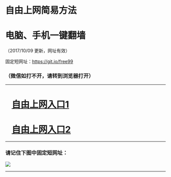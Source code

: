 ﻿# 自由上网简易方法

# 电脑、手机一键翻墙

（2017/10/09 更新，网址有效）

固定短网址：https://git.io/free99

### （微信如打不开，请转到浏览器打开）


***





# &nbsp;&nbsp; <a href="http://ft1932510872.fwq-tz-1001.info/fwqtz01.html?t=100900119812 " target="_blank">自由上网入口1</a>
# &nbsp;&nbsp; <a href="http://ft3166425087.fwq-tz-1002.info/fwqtz02.html?t=100900121017 " target="_blank">自由上网入口2</a>
***

### 请记住下图中固定短网址：

<img src="https://s3-us-west-2.amazonaws.com/fwq-1001/yjfq-20170905okok.png" /> 


***

